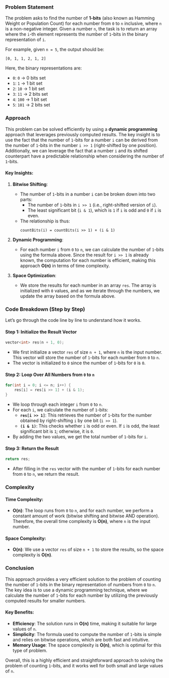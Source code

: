 ### Problem Statement

The problem asks to find the number of **1-bits** (also known as Hamming Weight or Population Count) for each number from `0` to `n` inclusive, where `n` is a non-negative integer. Given a number `n`, the task is to return an array where the `i`-th element represents the number of `1`-bits in the binary representation of `i`.

For example, given `n = 5`, the output should be:
```
[0, 1, 1, 2, 1, 2]
```
Here, the binary representations are:
- `0`: `0` → 0 bits set
- `1`: `1` → 1 bit set
- `2`: `10` → 1 bit set
- `3`: `11` → 2 bits set
- `4`: `100` → 1 bit set
- `5`: `101` → 2 bits set

### Approach

This problem can be solved efficiently by using a **dynamic programming** approach that leverages previously computed results. The key insight is to use the fact that the number of `1`-bits for a number `i` can be derived from the number of `1`-bits in the number `i >> 1` (right-shifted by one position). Additionally, we can leverage the fact that a number `i` and its shifted counterpart have a predictable relationship when considering the number of `1`-bits.

#### Key Insights:
1. **Bitwise Shifting**: 
   - The number of `1`-bits in a number `i` can be broken down into two parts:
     - The number of `1`-bits in `i >> 1` (i.e., right-shifted version of `i`).
     - The least significant bit (`i & 1`), which is `1` if `i` is odd and `0` if `i` is even.
   - The relationship is thus:
     ```
     countBits(i) = countBits(i >> 1) + (i & 1)
     ```

2. **Dynamic Programming**:
   - For each number `i` from `0` to `n`, we can calculate the number of `1`-bits using the formula above. Since the result for `i >> 1` is already known, the computation for each number is efficient, making this approach **O(n)** in terms of time complexity.

3. **Space Optimization**:
   - We store the results for each number in an array `res`. The array is initialized with `0` values, and as we iterate through the numbers, we update the array based on the formula above.

### Code Breakdown (Step by Step)

Let’s go through the code line by line to understand how it works.

#### Step 1: Initialize the Result Vector
```cpp
vector<int> res(n + 1, 0);
```
- We first initialize a vector `res` of size `n + 1`, where `n` is the input number. This vector will store the number of `1`-bits for each number from `0` to `n`.
- The vector is initialized to `0` since the number of `1`-bits for `0` is `0`.

#### Step 2: Loop Over All Numbers from `0` to `n`
```cpp
for(int i = 0; i <= n; i++) {
    res[i] = res[i >> 1] + (i & 1);
}
```
- We loop through each integer `i` from `0` to `n`.
- For each `i`, we calculate the number of `1`-bits:
  - **`res[i >> 1]`**: This retrieves the number of `1`-bits for the number obtained by right-shifting `i` by one bit (`i >> 1`).
  - **`(i & 1)`**: This checks whether `i` is odd or even. If `i` is odd, the least significant bit is `1`; otherwise, it is `0`.
- By adding the two values, we get the total number of `1`-bits for `i`.

#### Step 3: Return the Result
```cpp
return res;
```
- After filling in the `res` vector with the number of `1`-bits for each number from `0` to `n`, we return the result.

### Complexity

#### Time Complexity:
- **O(n)**: The loop runs from `0` to `n`, and for each number, we perform a constant amount of work (bitwise shifting and bitwise AND operation). Therefore, the overall time complexity is **O(n)**, where `n` is the input number.

#### Space Complexity:
- **O(n)**: We use a vector `res` of size `n + 1` to store the results, so the space complexity is **O(n)**.

### Conclusion

This approach provides a very efficient solution to the problem of counting the number of `1`-bits in the binary representation of numbers from `0` to `n`. The key idea is to use a dynamic programming technique, where we calculate the number of `1`-bits for each number by utilizing the previously computed results for smaller numbers. 

#### Key Benefits:
- **Efficiency**: The solution runs in **O(n)** time, making it suitable for large values of `n`.
- **Simplicity**: The formula used to compute the number of `1`-bits is simple and relies on bitwise operations, which are both fast and intuitive.
- **Memory Usage**: The space complexity is **O(n)**, which is optimal for this type of problem.

Overall, this is a highly efficient and straightforward approach to solving the problem of counting `1`-bits, and it works well for both small and large values of `n`.